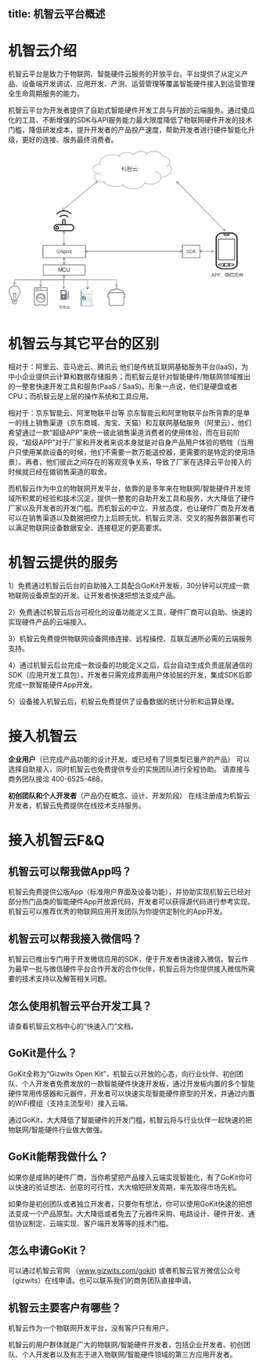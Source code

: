 title:  机智云平台概述
---
# 机智云介绍

机智云平台是致力于物联网、智能硬件云服务的开放平台。平台提供了从定义产品、设备端开发调试、应用开发、产测、运营管理等覆盖智能硬件接入到运营管理全生命周期服务的能力。

机智云平台为开发者提供了自助式智能硬件开发工具与开放的云端服务。通过傻瓜化的工具、不断增强的SDK与API服务能力最大限度降低了物联网硬件开发的技术门槛，降低研发成本，提升开发者的产品投产速度，帮助开发者进行硬件智能化升级，更好的连接、服务最终消费者。

![@机智云物联网方案概况](/assets/zh-cn/tutorial/平台接入示意图.png)

# 机智云与其它平台的区别
相对于：阿里云、亚马逊云、腾讯云 他们是传统互联网基础服务平台(IaaS)，为中小企业提供云计算和数据存储服务；而机智云是针对智能硬件/物联网领域推出的一整套快速开发工具和服务(PaaS / SaaS)。形象一点说，他们是硬盘或者CPU；而机智云是上层的操作系统和工具应用。

相对于：京东智能云、阿里物联平台等 京东智能云和阿里物联平台所背靠的是单一的线上销售渠道（京东商城、淘宝、天猫）和互联网基础服务（阿里云），他们希望通过一款“超级APP”来统一彼此销售渠道消费者的使用体验，而在目前阶段，“超级APP”对于厂家和开发者来说本身就是对自身产品用户体验的牺牲（当用户只使用某款设备的时候，他们不需要一款万能遥控器，更需要的是特定的使用场景）。再者，他们彼此之间存在的客观竞争关系，导致了厂家在选择云平台接入的时候就已经在做销售渠道的取舍。

而机智云作为中立的物联网开发平台，依靠的是多年来在物联网/智能硬件开发领域所积累的经验和技术沉淀，提供一整套的自助开发工具和服务，大大降低了硬件厂家以及开发者的开发门槛。而机智云的中立、开放态度，也让硬件厂商及开发者可以在销售渠道以及数据把控力上后顾无忧。机智云灵活、交叉的服务器部署也可以满足物联网设备数据安全、连接稳定的更高要求。

# 机智云提供的服务
1）免费通过机智云后台的自助接入工具配合GoKit开发板，30分钟可以完成一款物联网设备原型的开发。让开发者快速把想法变成产品。

2）免费通过机智云后台可视化的设备功能定义工具，硬件厂商可以自助、快速的实现硬件产品的云端接入。

3）机智云免费提供物联网设备网络连接、远程操控、互联互通所必需的云端服务支持。

4）通过机智云后台完成一款设备的功能定义之后，后台自动生成负责底层通信的SDK（应用开发工具包），开发者只需完成界面用户体验层的开发，集成SDK后即完成一款智能硬件App开发。

5）设备接入机智云后，机智云免费提供了设备数据的统计分析和运算处理。

# 接入机智云
**企业用户**（已完成产品功能的设计开发，或已经有了同类型已量产的产品） 可以选择自助接入，同时机智云也免费提供专业的实施团队进行全程协助。 请直接与商务团队接洽 400-6525-488。

**初创团队和个人开发者**（产品仍在概念、设计、开发阶段） 在线注册成为机智云开发者，机智云免费提供在线技术支持服务。

# 接入机智云F&Q
## 机智云可以帮我做App吗？
机智云免费提供公版App（标准用户界面及设备功能），并协助实现机智云已经对部分热门品类的智能硬件App开放源代码，开发者可以获得源代码进行参考实现，机智云可以推荐优秀的物联网应用开发团队为你提供定制化的App开发。

## 机智云可以帮我接入微信吗？
机智云已推出专门用于开发微信应用的SDK，便于开发者快速接入微信。智云作为最早一批与微信硬件平台合作开发的合作伙伴，机智云将为你提供接入微信所需要的技术支持以及解答相关问题。

## 怎么使用机智云平台开发工具？
请查看机智云文档中心的“快速入门”文档。

## GoKit是什么？
GoKit全称为“Gizwits Open Kit”，机智云以开放的心态，向行业伙伴、初创团队、个人开发者免费发放的一款智能硬件快速开发板，通过开发板内置的多个智能硬件常用传感器和元器件，开发者可以快速实现智能硬件原型的开发，并通过内置的WiFi模组（支持主流型号）接入云端。

通过GoKit，大大降低了智能硬件的开发门槛，机智云将与行业伙伴一起快速的把物联网/智能硬件行业做大做强。

## GoKit能帮我做什么？
如果你是成熟的硬件厂商，当你希望把产品接入云端实现智能化，有了GoKit你可以快速的验证想法、创意的可行性，大大缩短研发周期，率先取得市场先机。

如果你是初创团队或者独立开发者，只要你有想法，你可以使用GoKit快速的把想法变成一个产品原型。大大降低或者免去了元器件采购、电路设计、硬件开发、通信协议制定、云端实现、客户端开发等等的技术门槛。

## 怎么申请GoKit？
可以通过机智云官网 （www.gizwits.com/gokit)  或者机智云官方微信公众号（gizwits）在线申请。也可以联系我们的商务团队直接申请。

## 机智云主要客户有哪些？
机智云作为一个物联网开发平台，没有客户只有用户。

机智云的用户群体就是广大的物联网/智能硬件开发者，包括企业开发者、初创团队、个人开发者以及有志于进入物联网/智能硬件领域的第三方应用开发者。
